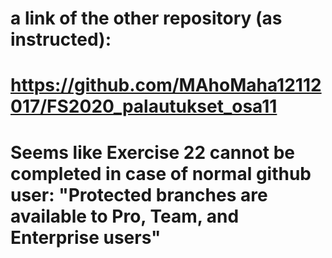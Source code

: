 # a link of the other repository (as instructed):
# https://github.com/MAhoMaha12112017/FS2020_palautukset_osa11

# Seems like Exercise 22 cannot be completed in case of normal github user: "Protected branches are available to Pro, Team, and Enterprise users"

